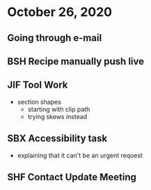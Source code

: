 # October 26, 2020

## Going through e-mail

## BSH Recipe manually push live

## JIF Tool Work
- section shapes
	- starting with clip path
	- trying skews instead

## SBX Accessibility task
- explaining that it can't be an urgent request 

## SHF Contact Update Meeting
